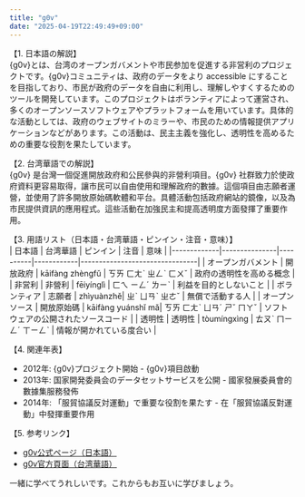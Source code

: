 ```yaml
---
title: "g0v"
date: "2025-04-19T22:49:49+09:00"
---
```


【1. 日本語の解説】  
{g0v}とは、台湾のオープンガバメントや市民参加を促進する非営利のプロジェクトです。{g0v}コミュニティは、政府のデータをより accessible にすることを目指しており、市民が政府のデータを自由に利用し、理解しやすくするためのツールを開発しています。このプロジェクトはボランティアによって運営され、多くのオープンソースソフトウェアやプラットフォームを用いています。具体的な活動としては、政府のウェブサイトのミラーや、市民のための情報提供アプリケーションなどがあります。この活動は、民主主義を強化し、透明性を高めるための重要な役割を果たしています。

【2. 台湾華語での解説】  
{g0v} 是台灣一個促進開放政府和公民參與的非營利項目。{g0v} 社群致力於使政府資料更容易取得，讓市民可以自由使用和理解政府的數據。這個項目由志願者運營，並使用了許多開放原始碼軟體和平台。具體活動包括政府網站的鏡像，以及為市民提供資訊的應用程式。這些活動在加強民主和提高透明度方面發揮了重要作用。

【3. 用語リスト（日本語・台湾華語・ピンイン・注音・意味）】  
| 日本語      | 台湾華語      | ピンイン  | 注音       | 意味                           |
|-------------|---------------|----------|------------|--------------------------------|
| オープンガバメント | 開放政府     | kāifàng zhèngfǔ | ㄎㄞ ㄈㄤˋ ㄓㄥˋ ㄈㄨˇ | 政府の透明性を高める概念            |
| 非営利       | 非營利         | fēiyínglì | ㄈㄟ ㄧㄥˊ ㄌㄧˋ | 利益を目的としないこと              |
| ボランティア  | 志願者        | zhìyuànzhě| ㄓˋ ㄩㄢˋ ㄓㄜˇ | 無償で活動する人                  |
| オープンソース | 開放原始碼    | kāifàng yuánshǐ mǎ| ㄎㄞ ㄈㄤˋ ㄩㄢˊ ㄕˇ ㄇㄚˇ | ソフトウェアの公開されたソースコード |
| 透明性      | 透明性        | tòumíngxìng | ㄊㄡˋ ㄇㄧㄥˊ ㄒㄧㄥˋ | 情報が開かれている度合い            |

【4. 関連年表】  
- 2012年: {g0v}プロジェクト開始 - {g0v}項目啟動  
- 2013年: 国家開発委員会のデータセットサービスを公開 - 國家發展委員會的數據集服務發佈  
- 2014年: 「服貿協議反対運動」で重要な役割を果たす - 在「服貿協議反對運動」中發揮重要作用  

【5. 参考リンク】  
- [g0v公式ページ（日本語）](https://g0v.tw/en/)  
- [g0v官方頁面（台湾華語）](https://g0v.tw/zh-TW/)  

一緒に学べてうれしいです。これからもお互いに学びましょう。